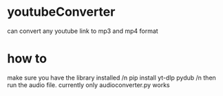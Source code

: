 # youtubeConverter
can convert any youtube link to mp3 and mp4 format


# how to
make sure you have the library installed
/n
pip install yt-dlp pydub
/n
then run the audio file. currently only audioconverter.py works

